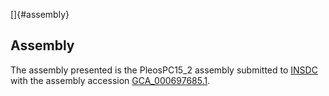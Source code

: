 []{#assembly}

Assembly
--------

The assembly presented is the PleosPC15\_2 assembly submitted to
[INSDC](http://www.insdc.org) with the assembly accession
[GCA\_000697685.1](http://www.ebi.ac.uk/ena/data/view/GCA_000697685.1).
